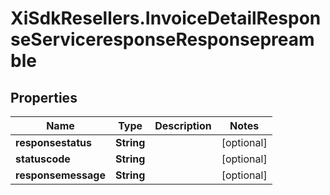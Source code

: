 # XiSdkResellers.InvoiceDetailResponseServiceresponseResponsepreamble

## Properties

Name | Type | Description | Notes
------------ | ------------- | ------------- | -------------
**responsestatus** | **String** |  | [optional] 
**statuscode** | **String** |  | [optional] 
**responsemessage** | **String** |  | [optional] 


